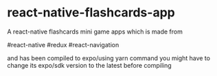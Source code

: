 # react-native-flashcards-app

A react-native flashcards mini game apps which is made from

#react-native
#redux
#react-navigation

and has been compiled to expo/using yarn command
you might have to change its expo/sdk version to the latest before compiling
